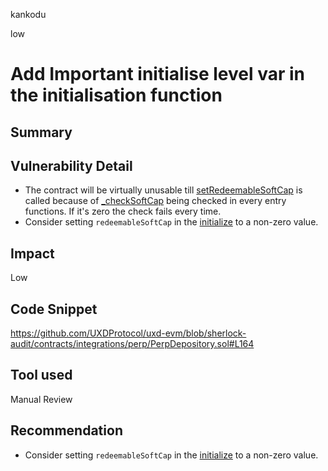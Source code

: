kankodu

low

# Add Important initialise level var in the initialisation function

## Summary

## Vulnerability Detail
- The contract will be virtually unusable till [setRedeemableSoftCap](https://github.com/UXDProtocol/uxd-evm/blob/sherlock-audit/contracts/integrations/perp/PerpDepository.sol#L164) is called because of [_checkSoftCap](https://github.com/UXDProtocol/uxd-evm/blob/sherlock-audit/contracts/integrations/perp/PerpDepository.sol#L812) being checked in every entry functions. If it's zero the check fails every time.
- Consider setting `redeemableSoftCap` in the [initialize](https://github.com/UXDProtocol/uxd-evm/blob/sherlock-audit/contracts/integrations/perp/PerpDepository.sol#L98) to a non-zero value.

## Impact
Low

## Code Snippet
https://github.com/UXDProtocol/uxd-evm/blob/sherlock-audit/contracts/integrations/perp/PerpDepository.sol#L164

## Tool used

Manual Review

## Recommendation
- Consider setting `redeemableSoftCap` in the [initialize](https://github.com/UXDProtocol/uxd-evm/blob/sherlock-audit/contracts/integrations/perp/PerpDepository.sol#L98) to a non-zero value.

